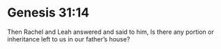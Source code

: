 # Genesis 31:14

Then Rachel and Leah answered and said to him, Is there any portion or inheritance left to us in our father’s house?

